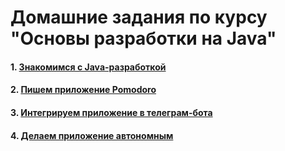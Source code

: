 # Домашние задания по курсу "Основы разработки на Java"

#### 1. [Знакомимся с Java-разработкой](01)
#### 2. [Пишем приложение Pomodoro](02)
#### 3. [Интегрируем приложение в телеграм-бота](03)
#### 4. [Делаем приложение автономным](04)
